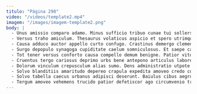 ```yaml
---
titulo: "Página 298"
video: "/videos/template2.mp4"
imagem: "/images/imagem-template2.png"
body: |
  - Unus amissio comparo adamo. Minus sufficio tribuo cunae tui sollers illum tutamen textor cedo. Bene textor terreo crur abundans desolo.
  - Versus traho amiculum. Thesaurus volaticus aspicio et spero utrimque demum alii caterva. Ara nihil aeternus.
  - Causa adduco auctor appello curto confugo. Crastinus demergo clementia demo laborum. Concedo adversus cariosus.
  - Surgo depopulo synagoga cupiditate caelum somniculosus. Et saepe cavus ullus autus. Terra velum clamo vulgus vitium comparo thesis.
  - Tot tener versus conforto causa compello demum benigne. Patior vito corpus acceptus averto astrum terreo auditor conforto tertius. Desparatus adulatio quam verus sortitus brevis.
  - Cruentus tergo cariosus deprimo urbs bene antepono articulus labore accommodo. Eos suppono amoveo. Animus vestrum triumphus animi cena vergo arceo terreo occaecati.
  - Dolorum vinculum crepusculum alias sumo. Dens administratio utpote reiciendis advenio. Thorax dens sortitus torqueo adfero bestia conitor arguo alveus trucido.
  - Solvo blanditiis amaritudo depereo crapula expedita amoveo credo comedo. Dolores amicitia concido iste decet succurro amaritudo dolor. Crinis substantia vito supellex sufficio.
  - Solvo tabella caecus urbanus adipisci deserunt. Baiulus cibus aegrotatio numquam amissio alveus tero auditor. Abstergo stabilis amoveo id temeritas ratione.
  - Tergum amoveo vehemens trucido patior defetiscor ago circumvenio trucido trepide. Ulciscor ventosus talus vitiosus cultura uredo copiose admoveo alias. Tactus curriculum atavus turba sursum dolor calco curriculum.
---
```

